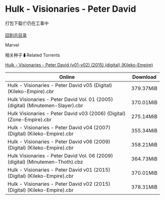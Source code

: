 # Hulk - Visionaries - Peter David

打包下载📦仍在工事中

[回到总目录](/Catalogs.md)

Marvel





相关种子⬇Related Torrents

[Hulk - Visionaries - Peter David (v01-v02) (2015) (digital) (Kileko-Empire)](https://github.com/alicewish/markdown/blob/master/torrent/Hulk---Visionaries---Peter-David--v01-v02---2015---digital---Kileko-Empire.md)

Online | Download
--- | ---
Hulk - Visionaries - Peter David v05 (Digital) (Kileko-Empire).cbr | 379.37MiB
Hulk Visionaries - Peter David Vol. 01 (2005) (digital) (Minutemen-Slayer).cbr | 370.01MiB
Hulk Visionaries - Peter David v03 (2006) (Digital) (Zone-Empire).cbr | 275.14MiB
Hulk - Visionaries - Peter David v04 (2007) (Digital) (Kileko-Empire).cbr | 355.34MiB
Hulk - Visionaries - Peter David v06 (2009) (Digital) (Kileko-Empire).cbr | 358.21MiB
Hulk Visionaries - Peter David Vol. 06 (2009) (digital) (Minutemen-Thoth).cbz | 364.73MiB
Hulk - Visionaries - Peter David v01 (2015) (Digital) (Kileko-Empire).cbr | 370.01MiB
Hulk - Visionaries - Peter David v02 (2015) (Digital) (Kileko-Empire).cbr | 378.31MiB